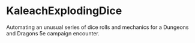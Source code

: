# KaleachExplodingDice
Automating an unusual series of dice rolls and mechanics for a Dungeons and Dragons 5e campaign encounter.
